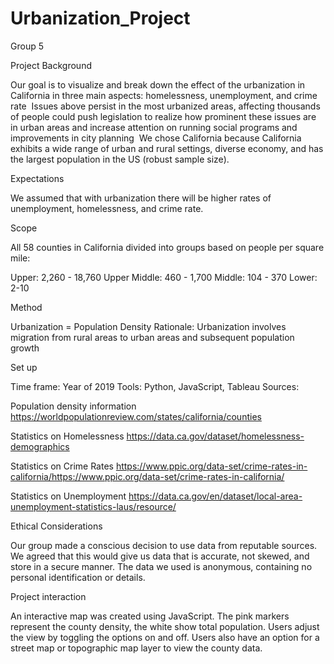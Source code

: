 # Urbanization_Project
Group 5

Project Background

Our goal is to visualize and break down the effect of the urbanization in California in three main aspects: homelessness, unemployment, and crime rate 
Issues above persist in the most urbanized areas, affecting thousands of people could push legislation to realize how prominent these issues are in urban areas and increase attention on running social programs and improvements in city planning 
We chose California because California exhibits a wide range of urban and rural settings, diverse economy, and has the largest population in the US (robust sample size). 

Expectations

We assumed that with urbanization there will be higher rates of unemployment, homelessness, and crime rate.

Scope

All 58 counties in California divided into groups based on people per square mile:

Upper: 2,260 - 18,760
Upper Middle: 460 - 1,700
Middle: 104 - 370
Lower: 2-10

Method

Urbanization = Population Density
Rationale: Urbanization involves migration from rural areas to urban areas and subsequent population growth

Set up

Time frame: Year of 2019
Tools: Python, JavaScript, Tableau
Sources:

Population density information
    https://worldpopulationreview.com/states/california/counties

Statistics on Homelessness
    https://data.ca.gov/dataset/homelessness-demographics

Statistics on Crime Rates
    https://www.ppic.org/data-set/crime-rates-in-california/https://www.ppic.org/data-set/crime-rates-in-california/

Statistics on Unemployment
    https://data.ca.gov/en/dataset/local-area-unemployment-statistics-laus/resource/

Ethical Considerations

Our group made a conscious decision to use data from reputable sources. We agreed that this would give us data that is accurate, not skewed, and store in a secure manner. The data we used is anonymous, containing no personal identification or details. 

Project interaction

An interactive map was created using JavaScript. The pink markers represent the county density, the white show total population. Users adjust the view by toggling the options on and off. Users also have an option for a street map or topographic map layer to view the county data.

